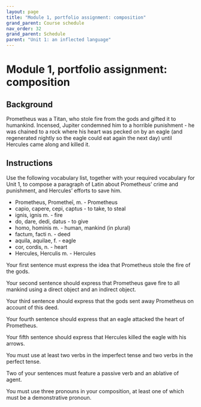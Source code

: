```yaml
---
layout: page
title: "Module 1, portfolio assignment: composition"
grand_parent: Course schedule
nav_order: 32
grand_parent: Schedule
parent: "Unit 1: an inflected language"
---
```



# Module 1, portfolio assignment: composition

## Background

Prometheus was a Titan, who stole fire from the gods and gifted it to humankind. Incensed, Jupiter condemned him to a horrible punishment - he was chained to a rock where his heart was pecked on by an eagle (and regenerated nightly so the eagle could eat again the next day) until Hercules came along and killed it.

## Instructions 

Use the following vocabulary list, together with your required vocabulary for Unit 1, to compose a paragraph of Latin about Prometheus’ crime and punishment, and Hercules’ efforts to save him.


- Prometheus, Prometheī, m. - Prometheus
- capio, capere, cepi, captus - to take, to steal
- ignis, ignis m. - fire
- do, dare, dedi, datus - to give
- homo, hominis m. - human, mankind (in plural)
- factum, facti n. - deed
- aquila, aquilae, f. - eagle
- cor, cordis, n. - heart
- Hercules, Herculis m. - Hercules

Your first sentence must express the idea that Prometheus stole the fire of the gods.

Your second sentence should express that Prometheus gave fire to all mankind using a direct object and an indirect object.

Your third sentence should express that the gods sent away Prometheus on account of this deed.

Your fourth sentence should express that an eagle attacked the heart of Prometheus.

Your fifth sentence should express that Hercules killed the eagle with his arrows.

You must use at least two verbs in the imperfect tense and two verbs in the perfect tense.

Two of your sentences must feature a passive verb and an ablative of agent.

You must use three pronouns in your composition, at least one of which must be a demonstrative pronoun.
